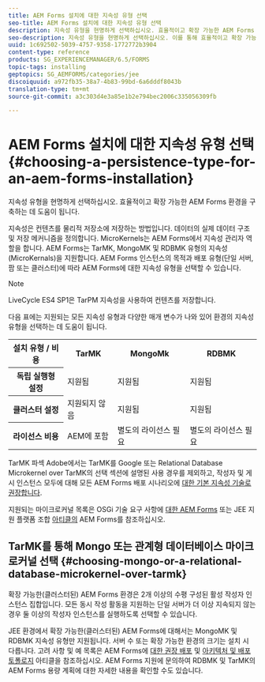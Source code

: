 ```yaml
---
title: AEM Forms 설치에 대한 지속성 유형 선택
seo-title: AEM Forms 설치에 대한 지속성 유형 선택
description: 지속성 유형을 현명하게 선택하십시오. 효율적이고 확장 가능한 AEM Forms 환경을 구축하는 데 도움이 됩니다.
seo-description: 지속성 유형을 현명하게 선택하십시오. 이를 통해 효율적이고 확장 가능한 AEM Forms 환경을 구축할 수 있습니다.
uuid: 1c692502-5039-4757-9358-1772772b3904
content-type: reference
products: SG_EXPERIENCEMANAGER/6.5/FORMS
topic-tags: installing
geptopics: SG_AEMFORMS/categories/jee
discoiquuid: a972fb35-38a7-4b83-99bd-6a6dddf8043b
translation-type: tm+mt
source-git-commit: a3c303d4e3a85e1b2e794bec2006c335056309fb

---
```



# AEM Forms 설치에 대한 지속성 유형 선택 {#choosing-a-persistence-type-for-an-aem-forms-installation}

지속성 유형을 현명하게 선택하십시오. 효율적이고 확장 가능한 AEM Forms 환경을 구축하는 데 도움이 됩니다.

지속성은 컨텐츠를 물리적 저장소에 저장하는 방법입니다. 데이터의 실제 데이터 구조 및 저장 메커니즘을 정의합니다. MicroKernels는 AEM Forms에서 지속성 관리자 역할을 합니다. AEM Forms는 TarMK, MongoMK 및 RDBMK 유형의 지속성(MicroKernals)을 지원합니다. AEM Forms 인스턴스의 목적과 배포 유형(단일 서버, 팜 또는 클러스터)에 따라 AEM Forms에 대한 지속성 유형을 선택할 수 있습니다.

>[!NOTE]
>
>LiveCycle ES4 SP1은 TarPM 지속성을 사용하여 컨텐츠를 저장합니다.

다음 표에는 지원되는 모든 지속성 유형과 다양한 매개 변수가 나와 있어 환경의 지속성 유형을 선택하는 데 도움이 됩니다.

<table>
 <tbody>
  <tr>
   <th><strong>설치 유형 / 비용</strong></th>
   <th><strong>TarMK</strong></th>
   <th><strong>MongoMk</strong></th>
   <th><strong>RDBMK</strong></th>
  </tr>
  <tr>
   <th><strong>독립 실행형 설정</strong></th>
   <td>지원됨<br /> </td>
   <td>지원됨</td>
   <td>지원됨</td>
  </tr>
  <tr>
   <th><strong>클러스터 설정</strong></th>
   <td>지원되지 않음</td>
   <td>지원됨</td>
   <td>지원됨</td>
  </tr>
  <tr>
   <th><strong>라이선스 비용</strong></th>
   <td>AEM에 포함 </td>
   <td>별도의 라이선스 필요</td>
   <td>별도의 라이선스 필요</td>
  </tr>
 </tbody>
</table>

TarMK 파섹 Adobe에서는 TarMK를 Google 또는 Relational Database Microkernel over TarMK의 선택 섹션에 설명된 사용 경우를 제외하고, 작성자 및 게시 인스턴스 모두에 대해 모든 AEM Forms 배포 시나리오에 [대한 기본 지속성 기술로 권장합니다](#p-choosing-mongo-or-a-relational-database-microkernel-over-tarmk-p).

지원되는 마이크로커널 목록은 OSGi 기술 요구 사항에 [대한 AEM Forms](/help/sites-deploying/technical-requirements.md) 또는 JEE 지원 플랫폼 조합 [아티클의](/help/forms/using/aem-forms-jee-supported-platforms.md) AEM Forms를 참조하십시오.

## TarMK를 통해 Mongo 또는 관계형 데이터베이스 마이크로커널 선택 {#choosing-mongo-or-a-relational-database-microkernel-over-tarmk}

확장 가능한(클러스터된) AEM Forms 환경은 2개 이상의 수평 구성된 활성 작성자 인스턴스 집합입니다. 모든 동시 작성 활동을 지원하는 단일 서버가 더 이상 지속되지 않는 경우 둘 이상의 작성자 인스턴스를 실행하도록 선택할 수 있습니다.

JEE 환경에서 확장 가능한(클러스터된) AEM Forms에 대해서는 MongoMK 및 RDBMK 지속성 유형만 지원됩니다. 서버 수 또는 확장 가능한 환경의 크기는 설치 시 다릅니다. 고려 사항 및 예 목록은 AEM Forms에 [대한 권장 배포](/help/sites-deploying/recommended-deploys.md) 및 [아키텍처 및 배포 토폴로지](/help/forms/using/aem-forms-architecture-deployment.md) 아티클을 참조하십시오. AEM Forms 지원에 문의하여 RDBMK 및 TarMK의 AEM Forms 용량 계획에 대한 자세한 내용을 확인할 수도 있습니다.
